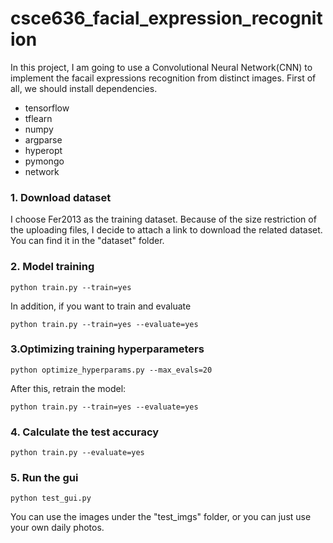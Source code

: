 # csce636_facial_expression_recognition
In this project, I am going to use a Convolutional Neural Network(CNN) to implement the facail expressions recognition from distinct images. First of all, we should install dependencies.
* tensorflow
* tflearn
* numpy
* argparse
* hyperopt
* pymongo
* network

### 1. Download dataset
I choose Fer2013 as the training dataset. Because of the size restriction of the uploading files, I decide to attach a link to download the related dataset. You can find it in the "dataset" folder.

### 2. Model training
```
python train.py --train=yes
```
In addition, if you want to train and evaluate
```
python train.py --train=yes --evaluate=yes
```
### 3.Optimizing training hyperparameters
```
python optimize_hyperparams.py --max_evals=20
```
After this, retrain the model:
```
python train.py --train=yes --evaluate=yes
```
### 4. Calculate the test accuracy
```
python train.py --evaluate=yes
```
### 5. Run the gui
```
python test_gui.py
```
You can use the images under the "test_imgs" folder, or you can just use your own daily photos.
